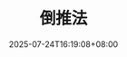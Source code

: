 ---
weight: 410
title: "倒推法"
description: ""
icon: "article"
date: "2025-07-24T16:19:08+08:00"
lastmod: "2025-07-24T16:19:08+08:00"
draft: true
toc: true
---